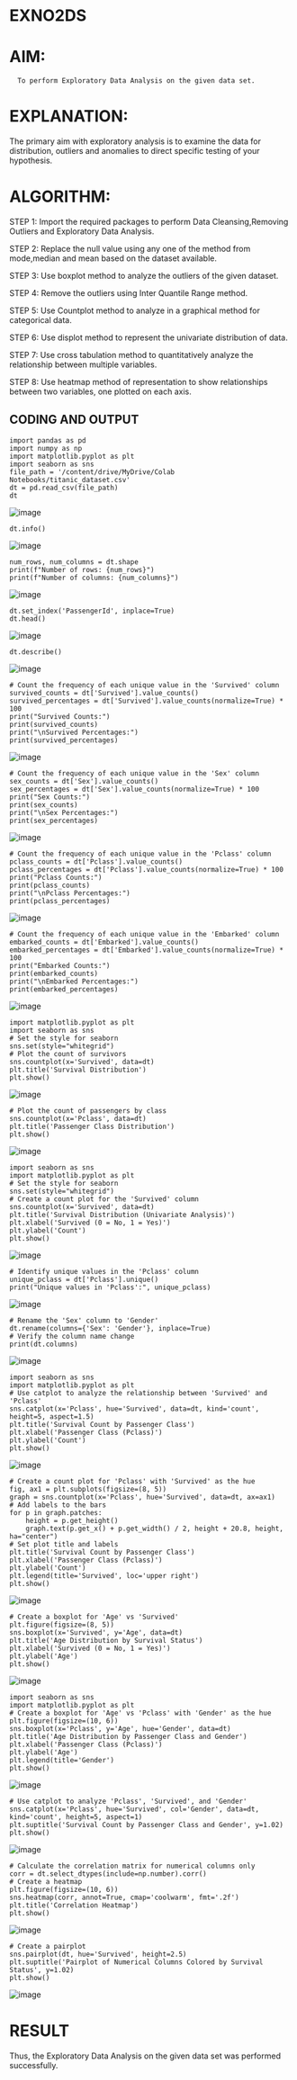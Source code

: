 # EXNO2DS
# AIM:
      To perform Exploratory Data Analysis on the given data set.
      
# EXPLANATION:
  The primary aim with exploratory analysis is to examine the data for distribution, outliers and anomalies to direct specific testing of your hypothesis.
  
# ALGORITHM:
STEP 1: Import the required packages to perform Data Cleansing,Removing Outliers and Exploratory Data Analysis.

STEP 2: Replace the null value using any one of the method from mode,median and mean based on the dataset available.

STEP 3: Use boxplot method to analyze the outliers of the given dataset.

STEP 4: Remove the outliers using Inter Quantile Range method.

STEP 5: Use Countplot method to analyze in a graphical method for categorical data.

STEP 6: Use displot method to represent the univariate distribution of data.

STEP 7: Use cross tabulation method to quantitatively analyze the relationship between multiple variables.

STEP 8: Use heatmap method of representation to show relationships between two variables, one plotted on each axis.

## CODING AND OUTPUT
```
import pandas as pd
import numpy as np
import matplotlib.pyplot as plt
import seaborn as sns
file_path = '/content/drive/MyDrive/Colab Notebooks/titanic_dataset.csv' 
dt = pd.read_csv(file_path)
dt
```
![image](https://github.com/user-attachments/assets/c3eea8ec-5ff1-4180-a600-d5a66353067f)
```
dt.info()
```
![image](https://github.com/user-attachments/assets/84f28767-dbc5-43e7-9a88-c842304d6778)
```
num_rows, num_columns = dt.shape
print(f"Number of rows: {num_rows}")
print(f"Number of columns: {num_columns}")
```
![image](https://github.com/user-attachments/assets/b26800e8-dac6-4a22-8f23-5d559d89836a)
```
dt.set_index('PassengerId', inplace=True)
dt.head()
```
![image](https://github.com/user-attachments/assets/345c396d-b14b-4644-8b3f-89be94c304c9)
```
dt.describe()
```
![image](https://github.com/user-attachments/assets/9026e26b-a901-45cd-b18f-21e5dbcbf2b5)
```
# Count the frequency of each unique value in the 'Survived' column
survived_counts = dt['Survived'].value_counts()
survived_percentages = dt['Survived'].value_counts(normalize=True) * 100
print("Survived Counts:")
print(survived_counts)
print("\nSurvived Percentages:")
print(survived_percentages)
```
![image](https://github.com/user-attachments/assets/7fc11c8f-a736-4299-94a7-59a47dba6123)
```
# Count the frequency of each unique value in the 'Sex' column
sex_counts = dt['Sex'].value_counts()
sex_percentages = dt['Sex'].value_counts(normalize=True) * 100
print("Sex Counts:")
print(sex_counts)
print("\nSex Percentages:")
print(sex_percentages)
```
![image](https://github.com/user-attachments/assets/57ed496f-5ad1-4a91-9cce-6da78430a4d9)
```
# Count the frequency of each unique value in the 'Pclass' column
pclass_counts = dt['Pclass'].value_counts()
pclass_percentages = dt['Pclass'].value_counts(normalize=True) * 100
print("Pclass Counts:")
print(pclass_counts)
print("\nPclass Percentages:")
print(pclass_percentages)
```
![image](https://github.com/user-attachments/assets/baf9d2e0-a3a5-444c-8a54-a2f00b1c5127)
```
# Count the frequency of each unique value in the 'Embarked' column
embarked_counts = dt['Embarked'].value_counts()
embarked_percentages = dt['Embarked'].value_counts(normalize=True) * 100
print("Embarked Counts:")
print(embarked_counts)
print("\nEmbarked Percentages:")
print(embarked_percentages)
```
![image](https://github.com/user-attachments/assets/c123ecb0-6c97-4808-a1a1-a721a42400ed)
```
import matplotlib.pyplot as plt
import seaborn as sns
# Set the style for seaborn
sns.set(style="whitegrid")
# Plot the count of survivors
sns.countplot(x='Survived', data=dt)
plt.title('Survival Distribution')
plt.show()
```
![image](https://github.com/user-attachments/assets/ef7d5fc8-e069-4271-9110-0f4946e85421)
```
# Plot the count of passengers by class
sns.countplot(x='Pclass', data=dt)
plt.title('Passenger Class Distribution')
plt.show()
```
![image](https://github.com/user-attachments/assets/929cb57d-24b4-4cec-81aa-446d61ea0631)
```
import seaborn as sns
import matplotlib.pyplot as plt
# Set the style for seaborn
sns.set(style="whitegrid")
# Create a count plot for the 'Survived' column
sns.countplot(x='Survived', data=dt)
plt.title('Survival Distribution (Univariate Analysis)')
plt.xlabel('Survived (0 = No, 1 = Yes)')
plt.ylabel('Count')
plt.show()
```
![image](https://github.com/user-attachments/assets/5c3762bd-093b-445a-af48-43005c2d39e6)
```
# Identify unique values in the 'Pclass' column
unique_pclass = dt['Pclass'].unique()
print("Unique values in 'Pclass':", unique_pclass)
```
![image](https://github.com/user-attachments/assets/7a8f2458-1498-4b6c-99b5-1470e9b18c9b)
```
# Rename the 'Sex' column to 'Gender'
dt.rename(columns={'Sex': 'Gender'}, inplace=True)
# Verify the column name change
print(dt.columns)
```
![image](https://github.com/user-attachments/assets/1473a500-0588-426c-aaa0-794b23eaafcb)
```
import seaborn as sns
import matplotlib.pyplot as plt
# Use catplot to analyze the relationship between 'Survived' and 'Pclass'
sns.catplot(x='Pclass', hue='Survived', data=dt, kind='count', height=5, aspect=1.5)
plt.title('Survival Count by Passenger Class')
plt.xlabel('Passenger Class (Pclass)')
plt.ylabel('Count')
plt.show()
```
![image](https://github.com/user-attachments/assets/13482322-294f-46f2-b390-2ab22181f4a0)
```
# Create a count plot for 'Pclass' with 'Survived' as the hue
fig, ax1 = plt.subplots(figsize=(8, 5))
graph = sns.countplot(x='Pclass', hue='Survived', data=dt, ax=ax1)
# Add labels to the bars
for p in graph.patches:
    height = p.get_height()
    graph.text(p.get_x() + p.get_width() / 2, height + 20.8, height, ha="center")
# Set plot title and labels
plt.title('Survival Count by Passenger Class')
plt.xlabel('Passenger Class (Pclass)')
plt.ylabel('Count')
plt.legend(title='Survived', loc='upper right')
plt.show()
```
![image](https://github.com/user-attachments/assets/25fff4f1-b3b4-45f3-8543-b68ce4f154a3)
```
# Create a boxplot for 'Age' vs 'Survived'
plt.figure(figsize=(8, 5))
sns.boxplot(x='Survived', y='Age', data=dt)
plt.title('Age Distribution by Survival Status')
plt.xlabel('Survived (0 = No, 1 = Yes)')
plt.ylabel('Age')
plt.show()
```
![image](https://github.com/user-attachments/assets/ab2bd3d7-6a40-47ac-9409-30164441cfe8)
```
import seaborn as sns
import matplotlib.pyplot as plt
# Create a boxplot for 'Age' vs 'Pclass' with 'Gender' as the hue
plt.figure(figsize=(10, 6))
sns.boxplot(x='Pclass', y='Age', hue='Gender', data=dt)
plt.title('Age Distribution by Passenger Class and Gender')
plt.xlabel('Passenger Class (Pclass)')
plt.ylabel('Age')
plt.legend(title='Gender')
plt.show()
```
![image](https://github.com/user-attachments/assets/b99fa462-9e76-448c-8ee6-99c8bc38aace)
```
# Use catplot to analyze 'Pclass', 'Survived', and 'Gender'
sns.catplot(x='Pclass', hue='Survived', col='Gender', data=dt, kind='count', height=5, aspect=1)
plt.suptitle('Survival Count by Passenger Class and Gender', y=1.02)
plt.show()
```
![image](https://github.com/user-attachments/assets/be73f425-725c-4ebb-ab42-8c3d1444d225)
```
# Calculate the correlation matrix for numerical columns only
corr = dt.select_dtypes(include=np.number).corr()
# Create a heatmap
plt.figure(figsize=(10, 6))
sns.heatmap(corr, annot=True, cmap='coolwarm', fmt='.2f')
plt.title('Correlation Heatmap')
plt.show()
```
![image](https://github.com/user-attachments/assets/94be06a4-625a-4097-b3e6-0003bbe58fea)
```
# Create a pairplot
sns.pairplot(dt, hue='Survived', height=2.5)
plt.suptitle('Pairplot of Numerical Columns Colored by Survival Status', y=1.02)
plt.show()
```
![image](https://github.com/user-attachments/assets/66050c0e-de87-48aa-bb6e-6adaa33a6a5c)


# RESULT
Thus, the Exploratory Data Analysis on the given data set was performed successfully.
